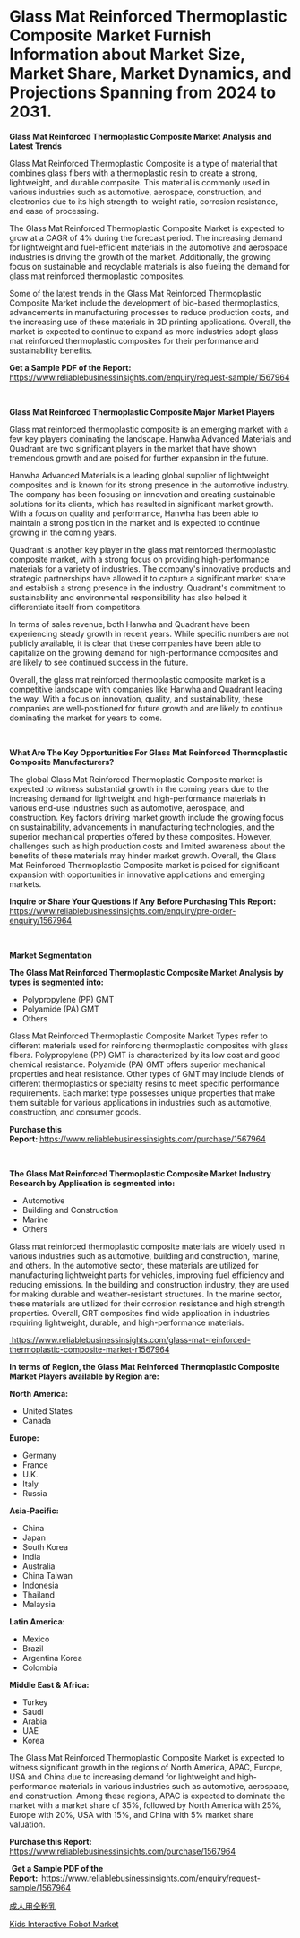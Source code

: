 <p><h1>Glass Mat Reinforced Thermoplastic Composite Market Furnish Information about Market Size, Market Share, Market Dynamics, and Projections Spanning from 2024 to 2031.</h1></p><p><strong>Glass Mat Reinforced Thermoplastic Composite Market Analysis and Latest Trends</strong></p>
<p><p>Glass Mat Reinforced Thermoplastic Composite is a type of material that combines glass fibers with a thermoplastic resin to create a strong, lightweight, and durable composite. This material is commonly used in various industries such as automotive, aerospace, construction, and electronics due to its high strength-to-weight ratio, corrosion resistance, and ease of processing.</p><p>The Glass Mat Reinforced Thermoplastic Composite Market is expected to grow at a CAGR of 4% during the forecast period. The increasing demand for lightweight and fuel-efficient materials in the automotive and aerospace industries is driving the growth of the market. Additionally, the growing focus on sustainable and recyclable materials is also fueling the demand for glass mat reinforced thermoplastic composites.</p><p>Some of the latest trends in the Glass Mat Reinforced Thermoplastic Composite Market include the development of bio-based thermoplastics, advancements in manufacturing processes to reduce production costs, and the increasing use of these materials in 3D printing applications. Overall, the market is expected to continue to expand as more industries adopt glass mat reinforced thermoplastic composites for their performance and sustainability benefits.</p></p>
<p><strong>Get a Sample PDF of the Report:&nbsp;</strong> <a href="https://www.reliablebusinessinsights.com/enquiry/request-sample/1567964">https://www.reliablebusinessinsights.com/enquiry/request-sample/1567964</a></p>
<p>&nbsp;</p>
<p><strong>Glass Mat Reinforced Thermoplastic Composite Major Market Players</strong></p>
<p><p>Glass mat reinforced thermoplastic composite is an emerging market with a few key players dominating the landscape. Hanwha Advanced Materials and Quadrant are two significant players in the market that have shown tremendous growth and are poised for further expansion in the future.</p><p>Hanwha Advanced Materials is a leading global supplier of lightweight composites and is known for its strong presence in the automotive industry. The company has been focusing on innovation and creating sustainable solutions for its clients, which has resulted in significant market growth. With a focus on quality and performance, Hanwha has been able to maintain a strong position in the market and is expected to continue growing in the coming years.</p><p>Quadrant is another key player in the glass mat reinforced thermoplastic composite market, with a strong focus on providing high-performance materials for a variety of industries. The company's innovative products and strategic partnerships have allowed it to capture a significant market share and establish a strong presence in the industry. Quadrant's commitment to sustainability and environmental responsibility has also helped it differentiate itself from competitors.</p><p>In terms of sales revenue, both Hanwha and Quadrant have been experiencing steady growth in recent years. While specific numbers are not publicly available, it is clear that these companies have been able to capitalize on the growing demand for high-performance composites and are likely to see continued success in the future.</p><p>Overall, the glass mat reinforced thermoplastic composite market is a competitive landscape with companies like Hanwha and Quadrant leading the way. With a focus on innovation, quality, and sustainability, these companies are well-positioned for future growth and are likely to continue dominating the market for years to come.</p></p>
<p>&nbsp;</p>
<p><strong>What Are The Key Opportunities For Glass Mat Reinforced Thermoplastic Composite Manufacturers?</strong></p>
<p><p>The global Glass Mat Reinforced Thermoplastic Composite market is expected to witness substantial growth in the coming years due to the increasing demand for lightweight and high-performance materials in various end-use industries such as automotive, aerospace, and construction. Key factors driving market growth include the growing focus on sustainability, advancements in manufacturing technologies, and the superior mechanical properties offered by these composites. However, challenges such as high production costs and limited awareness about the benefits of these materials may hinder market growth. Overall, the Glass Mat Reinforced Thermoplastic Composite market is poised for significant expansion with opportunities in innovative applications and emerging markets.</p></p>
<p><strong>Inquire or Share Your Questions If Any Before Purchasing This Report:</strong> <a href="https://www.reliablebusinessinsights.com/enquiry/pre-order-enquiry/1567964">https://www.reliablebusinessinsights.com/enquiry/pre-order-enquiry/1567964</a></p>
<p>&nbsp;</p>
<p><strong>Market Segmentation</strong></p>
<p><strong>The Glass Mat Reinforced Thermoplastic Composite Market Analysis by types is segmented into:</strong></p>
<p><ul><li>Polypropylene (PP) GMT</li><li>Polyamide (PA) GMT</li><li>Others</li></ul></p>
<p><p>Glass Mat Reinforced Thermoplastic Composite Market Types refer to different materials used for reinforcing thermoplastic composites with glass fibers. Polypropylene (PP) GMT is characterized by its low cost and good chemical resistance. Polyamide (PA) GMT offers superior mechanical properties and heat resistance. Other types of GMT may include blends of different thermoplastics or specialty resins to meet specific performance requirements. Each market type possesses unique properties that make them suitable for various applications in industries such as automotive, construction, and consumer goods.</p></p>
<p><strong>Purchase this Report:&nbsp;</strong><a href="https://www.reliablebusinessinsights.com/purchase/1567964">https://www.reliablebusinessinsights.com/purchase/1567964</a></p>
<p>&nbsp;</p>
<p><strong>The Glass Mat Reinforced Thermoplastic Composite Market Industry Research by Application is segmented into:</strong></p>
<p><ul><li>Automotive</li><li>Building and Construction</li><li>Marine</li><li>Others</li></ul></p>
<p><p>Glass mat reinforced thermoplastic composite materials are widely used in various industries such as automotive, building and construction, marine, and others. In the automotive sector, these materials are utilized for manufacturing lightweight parts for vehicles, improving fuel efficiency and reducing emissions. In the building and construction industry, they are used for making durable and weather-resistant structures. In the marine sector, these materials are utilized for their corrosion resistance and high strength properties. Overall, GRT composites find wide application in industries requiring lightweight, durable, and high-performance materials.</p></p>
<p><a href="https://www.reliablebusinessinsights.com/glass-mat-reinforced-thermoplastic-composite-market-r1567964">&nbsp;https://www.reliablebusinessinsights.com/glass-mat-reinforced-thermoplastic-composite-market-r1567964</a></p>
<p><strong>In terms of Region, the Glass Mat Reinforced Thermoplastic Composite Market Players available by Region are:</strong></p>
<p>
    <p> <strong> North America: </strong>
        <ul>
            <li>United States</li>
            <li>Canada</li>
        </ul>
        </p> 
    <p> <strong> Europe: </strong>
        <ul>
            <li>Germany</li>
            <li>France</li>
            <li>U.K.</li>
            <li>Italy</li>
            <li>Russia</li>
        </ul>
        </p> 
    <p> <strong> Asia-Pacific: </strong>
        <ul>
            <li>China</li>
            <li>Japan</li>
            <li>South Korea</li>
            <li>India</li>
            <li>Australia</li>
            <li>China Taiwan</li>
            <li>Indonesia</li>
            <li>Thailand</li>
            <li>Malaysia</li>
        </ul>
        </p> 
    <p> <strong> Latin America: </strong>
        <ul>
            <li>Mexico</li>
            <li>Brazil</li>
            <li>Argentina Korea</li>
            <li>Colombia</li>
        </ul>
        </p> 
    <p> <strong> Middle East & Africa: </strong>
        <ul>
            <li>Turkey</li>
            <li>Saudi</li>
            <li>Arabia</li>
            <li>UAE</li>
            <li>Korea</li>
        </ul>
    </p>
    </p>
<p><p>The Glass Mat Reinforced Thermoplastic Composite Market is expected to witness significant growth in the regions of North America, APAC, Europe, USA and China due to increasing demand for lightweight and high-performance materials in various industries such as automotive, aerospace, and construction. Among these regions, APAC is expected to dominate the market with a market share of 35%, followed by North America with 25%, Europe with 20%, USA with 15%, and China with 5% market share valuation.</p></p>
<p><strong>Purchase this Report: </strong><a href="https://www.reliablebusinessinsights.com/purchase/1567964">https://www.reliablebusinessinsights.com/purchase/1567964</a></p>
<p>&nbsp;<strong>Get a Sample PDF of the Report:&nbsp;&nbsp;</strong><a href="https://www.reliablebusinessinsights.com/enquiry/request-sample/1567964">https://www.reliablebusinessinsights.com/enquiry/request-sample/1567964</a></p>
<p><strong></strong></p>
<p><p><a href="https://github.com/ihabdkwlxs948/Market-Research-Report-List-3/blob/main/5433959124868.md">成人用全粉乳</a></p><p><a href="https://medium.com/@samirmayert67/kids-interactive-robot-market-research-report-market-forecast-and-growth-prospects-with-a-steady-94362ea482ae">Kids Interactive Robot Market</a></p></p>